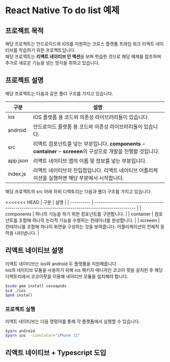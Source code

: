 # React Native To do list 예제

## 프로젝트 목적

해당 프로젝트는 안드로이드와 IOS를 지원하는 크로스 플랫폼 프레임 워크 리액트 네이티브를 학습하기 위한 프로젝트입니다.  
해당 프로젝트는 **리액트 네이티브 인 액션**을 보며 학습한 것으로 해당 예제를 참조하며 추가로 새로운 기능을 넣는 방식을 취하고 있습니다.

## 프로젝트 설명

해당 프로젝트는 다음과 같은 폴더 구조를 가지고 있습니다.

| 구분     | 설명                                                                                                       |
| -------- | ---------------------------------------------------------------------------------------------------------- |
| ios      | IOS 플랫폼 용 코드와 의존성 라이브러리들이 있습니다.                                                       |
| android  | 안드로이드 플랫폼 용 코드와 의존성 라이브러리들이 있습니다.                                                |
| src      | 리액트 컴포넌트를 넣는 부분입니다. **components - container - screeen**의 구성으로 개발을 진행할 것입니다. |
| app.json | 리액트 네이티브 앱의 이름 및 정보를 넣는 부분입니다.                                                       |
| index.js | 리액트 네이티브의 진입점입니다. 리액트 네이티브 어플리케이션을 실행하면 해당 부분에서 시작합니다.          |

해당 프로젝트의 src 아래 하위 디렉토리는 다음과 폴더 구조를 가지고 있습니다.

<<<<<<< HEAD
| 구분 | 설명 |
| ---------- | -------------------------------------------------------------------------------------------------- |
| components | 하나의 기능을 하기 위한 컴포넌트를 구현합니다. |
| container | 컴포넌트를 조합해 하나의 논리적 기능을 수행하는 컨테이너를 완성합니다. |
| screeen | 컨테이너를 조합해 하나의 화면을 구성하는 것을 보여줍니다. 어플리케이션의 전체적 동작을 나타냅니다. |

## 리액트 네이티브 설명

리액트 네이티브는 ios와 android 두 플랫폼을 지원해줍니다.  
 ios의 네이티브 모듈을 사용하기 위해 ios 패키지 매니저인 코코아 팟을 설치한 후 해당 디렉토리에서 코코아팟을 이용해 네이티브 모듈을 설치해야 합니다.

```bash
$sudo gem install cocoapods
$cd ./ios
$pod install
```

### 프로젝트 실행

리액트 네이티브는 다음 명령어를 통해 각 플랫폼에서 실행할 수 있습니다.

```bash
$yarn android
$yarn ios --simulator="iPhone 11"
```

## 리액트 네이티브 + Typescript 도입

